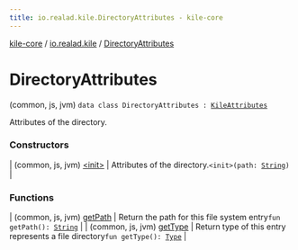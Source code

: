```yaml
---
title: io.realad.kile.DirectoryAttributes - kile-core
---
```


[kile-core](../../index.html) / [io.realad.kile](../index.html) / [DirectoryAttributes](./index.html)

# DirectoryAttributes

(common, js, jvm) `data class DirectoryAttributes : `[`KileAttributes`](../-kile-attributes/index.html)

Attributes of the directory.

### Constructors

| (common, js, jvm) [&lt;init&gt;](-init-.html) | Attributes of the directory.`<init>(path: `[`String`](https://kotlinlang.org/api/latest/jvm/stdlib/kotlin/-string/index.html)`)` |

### Functions

| (common, js, jvm) [getPath](get-path.html) | Return the path for this file system entry`fun getPath(): `[`String`](https://kotlinlang.org/api/latest/jvm/stdlib/kotlin/-string/index.html) |
| (common, js, jvm) [getType](get-type.html) | Return type of this entry represents a file directory`fun getType(): `[`Type`](../-kile-attributes/-type/index.html) |

